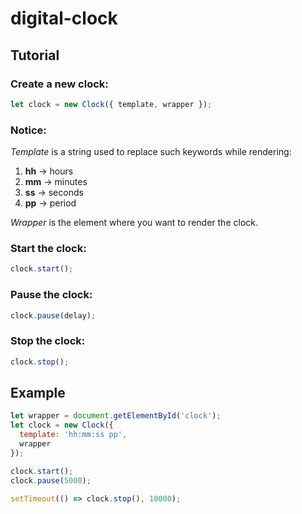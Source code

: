 # digital-clock
## Tutorial
### Create a new clock:
```javascript
let clock = new Clock({ template, wrapper });
```
### Notice:
*Template* is a string used to replace such keywords while rendering:

  1. **hh** -> hours
  1. **mm** -> minutes
  1. **ss** -> seconds
  1. **pp** -> period
  
*Wrapper* is the element where you want to render the clock.
### Start the clock:
```javascript
clock.start();
```
### Pause the clock:
```javascript
clock.pause(delay);
```
### Stop the clock:
```javascript
clock.stop();
```
## Example
```javascript
let wrapper = document.getElementById('clock');
let clock = new Clock({ 
  template: 'hh:mm:ss pp',
  wrapper
});

clock.start();
clock.pause(5000);

setTimeout(() => clock.stop(), 10000);
```
